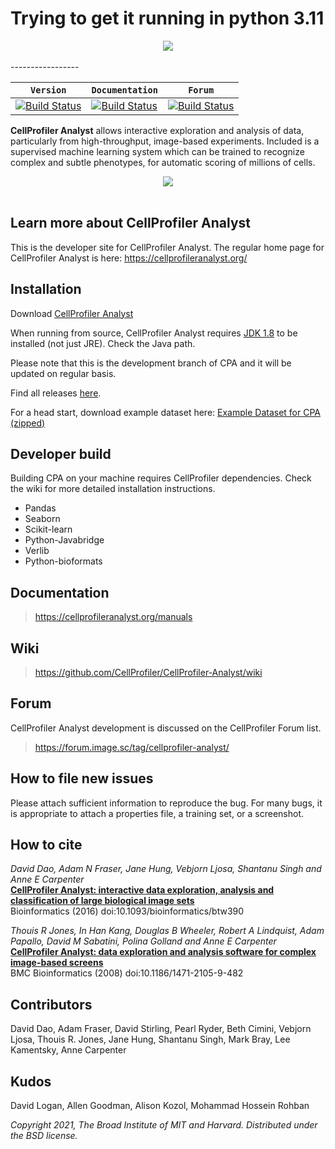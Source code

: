 <h1>Trying to get it running in python 3.11</h1>

<div align="center">
  <img src="https://i.imgur.com/uaEp2md.png"><br><br>
</div>
-----------------

|  **`Version`**  |  **`Documentation`** | **`Forum`** |
|---------------|----------------|-----------------|
| [![Build Status](https://img.shields.io/badge/version-3.0.4-green.svg)](https://cellprofileranalyst.org/releases) | [![Build Status](https://img.shields.io/badge/documentation-3.0-brightgreen.svg)](https://cellprofiler-manual.s3.amazonaws.com/CellProfiler-Analyst-3.0.0/index.html) | [![Build Status](https://img.shields.io/badge/forum-CPA-blue.svg)](https://forum.image.sc/tag/cellprofiler-analyst) |

**CellProfiler Analyst** allows interactive exploration and analysis of data,
particularly from high-throughput, image-based experiments. Included is a
supervised machine learning system which can be trained to recognize complex
and subtle phenotypes, for automatic scoring of millions of cells.

<div align="center">
  <img src="http://i.imgur.com/j12EQH5.png"><br><br>
</div>

## Learn more about CellProfiler Analyst
This is the developer site for CellProfiler Analyst. 
The regular home page for CellProfiler Analyst is here: https://cellprofileranalyst.org/

## Installation

Download [CellProfiler Analyst](https://cellprofileranalyst.org/releases)

When running from source, CellProfiler Analyst requires [JDK 1.8](http://www.oracle.com/technetwork/java/javase/downloads/jdk8-downloads-2133151.html) to be installed (not just JRE).
Check the Java path.

Please note that this is the development branch of CPA and it will be updated on regular basis. 

Find all releases [here](https://cellprofileranalyst.org/previously-released-versions-cellprofiler-analyst).

For a head start, download example dataset here: [Example Dataset for CPA (zipped)](http://d1zymp9ayga15t.cloudfront.net/content/Examplezips/cpa_2.0_example.zip)

## Developer build

Building CPA on your machine requires CellProfiler dependencies. Check the wiki
for more detailed installation instructions.

* Pandas
* Seaborn
* Scikit-learn
* Python-Javabridge
* Verlib
* Python-bioformats

## Documentation

> https://cellprofileranalyst.org/manuals

## Wiki

> https://github.com/CellProfiler/CellProfiler-Analyst/wiki

## Forum

CellProfiler Analyst development is discussed on the CellProfiler Forum
list.  

> https://forum.image.sc/tag/cellprofiler-analyst/

## How to file new issues

Please attach sufficient information to reproduce the bug. For many
bugs, it is appropriate to attach a properties file, a training set,
or a screenshot.

## How to cite

*David Dao, Adam N Fraser, Jane Hung, Vebjorn Ljosa, Shantanu Singh and Anne E Carpenter*  
__[CellProfiler Analyst: interactive data exploration, analysis and classification of large biological image sets][bioinformatics]__  
Bioinformatics (2016) doi:10.1093/bioinformatics/btw390

*Thouis R Jones, In Han Kang, Douglas B Wheeler, Robert A Lindquist, Adam Papallo, David M Sabatini, Polina Golland and Anne E Carpenter*<br>
__[CellProfiler Analyst: data exploration and analysis software for complex image-based screens][bmc]__<br>
BMC Bioinformatics (2008) doi:10.1186/1471-2105-9-482


[bioinformatics]: http://bioinformatics.oxfordjournals.org/content/early/2016/07/24/bioinformatics.btw390
[bmc]: https://bmcbioinformatics.biomedcentral.com/articles/10.1186/1471-2105-9-482


## Contributors

David Dao, Adam Fraser, David Stirling, Pearl Ryder, Beth Cimini, Vebjorn Ljosa, Thouis R. Jones, Jane Hung, Shantanu Singh, Mark Bray, Lee Kamentsky, Anne Carpenter

## Kudos

David Logan, Allen Goodman, Alison Kozol, Mohammad Hossein Rohban

*Copyright 2021, The Broad Institute of MIT and Harvard.
Distributed under the BSD license.*
